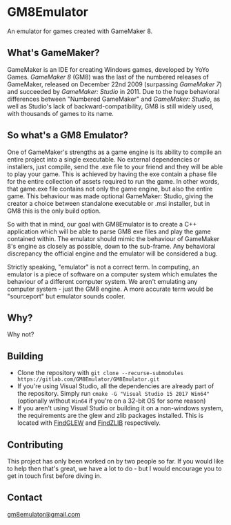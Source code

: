 # GM8Emulator
An emulator for games created with GameMaker 8.

## What's GameMaker?
GameMaker is an IDE for creating Windows games, developed by YoYo Games. *GameMaker 8* (GM8) was the last of the numbered releases of GameMaker, released on December 22nd 2009 (surpassing *GameMaker 7*) and succeeded by *GameMaker: Studio* in 2011. Due to the huge behavioral differences between "Numbered GameMaker" and *GameMaker: Studio*, as well as Studio's lack of backward-compatibility, GM8 is still widely used, with thousands of games to its name.

## So what's a GM8 Emulator?
One of GameMaker's strengths as a game engine is its ability to compile an entire project into a single executable. No external dependencies or installers, just compile, send the .exe file to your friend and they will be able to play your game. This is achieved by having the exe contain a phase file for the entire collection of assets required to run the game. In other words, that game.exe file contains not only the game engine, but also the entire game. This behaviour was made optional GameMaker: Studio, giving the creator a choice between standalone executable or .msi installer, but in GM8 this is the only build option.

So with that in mind, our goal with GM8Emulator is to create a C++ application which will be able to parse GM8 exe files and play the game contained within. The emulator should mimic the behaviour of GameMaker 8's engine as closely as possible, down to the sub-frame. Any behavioral discrepancy the official engine and the emulator will be considered a bug.

Strictly speaking, "emulator" is not a correct term. In computing, an emulator is a piece of software on a computer system which emulates the behaviour of a different computer system. We aren't emulating any computer system - just the GM8 engine. A more accurate term would be "sourceport" but emulator sounds cooler.

## Why?
Why not?

## Building
- Clone the repository with `git clone --recurse-submodules https://gitlab.com/GM8Emulator/GM8Emulator.git`
- If you're using Visual Studio, all the dependencies are already part of the repository. Simply run `cmake -G "Visual Studio 15 2017 Win64"` (optionally without `Win64` if you're on a 32-bit OS for some reason)
- If you aren't using Visual Studio or building it on a non-windows system, the requirements are the glew and zlib packages installed. This is located with [FindGLEW](https://github.com/Kitware/CMake/blob/master/Modules/FindGLEW.cmake) and [FindZLIB](https://github.com/Kitware/CMake/blob/master/Modules/FindZLIB.cmake) respectively.

## Contributing
This project has only been worked on by two people so far. If you would like to help then that's great, we have a lot to do - but I would encourage you to get in touch first before diving in.

## Contact
gm8emulator@gmail.com
